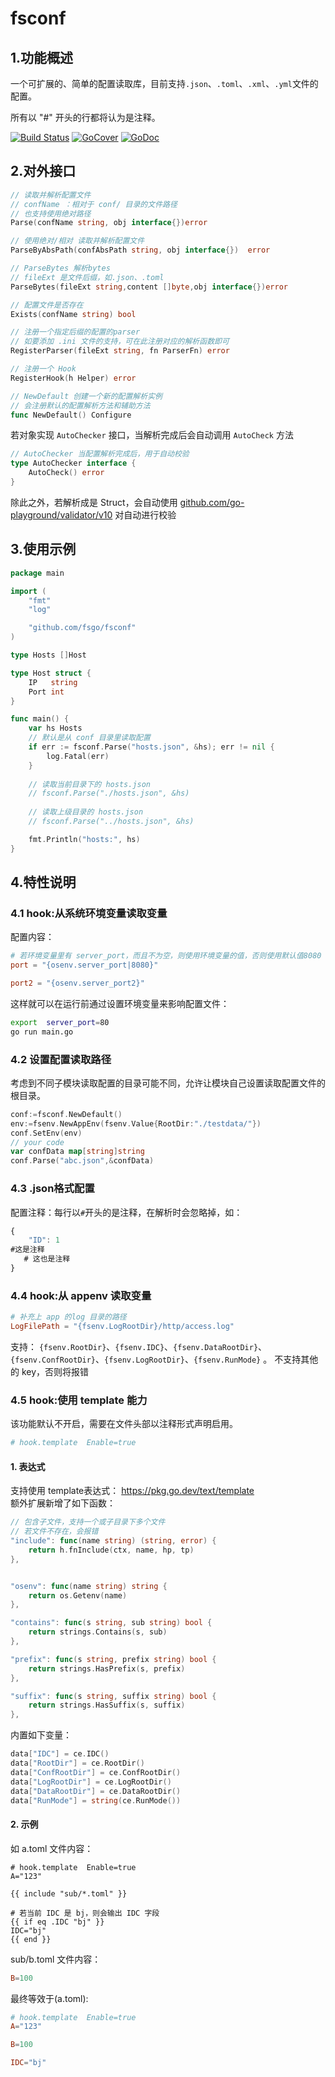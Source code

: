 # fsconf
## 1.功能概述
一个可扩展的、简单的配置读取库，目前支持`.json`、`.toml`、`.xml`、`.yml`文件的配置。  

所有以 "#" 开头的行都将认为是注释。


[![Build Status](https://travis-ci.org/fsgo/fsconf.png?branch=master)](https://travis-ci.org/fsgo/fsconf)
[![GoCover](https://gocover.io/_badge/github.com/fsgo/fsconf)](https://gocover.io/github.com/fsgo/fsconf)
[![GoDoc](https://godoc.org/github.com/fsgo/fsconf?status.svg)](https://godoc.org/github.com/fsgo/fsconf)


## 2.对外接口
```go
// 读取并解析配置文件
// confName ：相对于 conf/ 目录的文件路径
// 也支持使用绝对路径
Parse(confName string, obj interface{})error

// 使用绝对/相对 读取并解析配置文件
ParseByAbsPath(confAbsPath string, obj interface{})  error

// ParseBytes 解析bytes
// fileExt 是文件后缀，如.json、.toml
ParseBytes(fileExt string,content []byte,obj interface{})error

// 配置文件是否存在
Exists(confName string) bool

// 注册一个指定后缀的配置的parser
// 如要添加 .ini 文件的支持，可在此注册对应的解析函数即可
RegisterParser(fileExt string, fn ParserFn) error

// 注册一个 Hook
RegisterHook(h Helper) error
```

```go
// NewDefault 创建一个新的配置解析实例
// 会注册默认的配置解析方法和辅助方法
func NewDefault() Configure 
```

若对象实现 `AutoChecker` 接口，当解析完成后会自动调用 `AutoCheck` 方法
```go
// AutoChecker 当配置解析完成后，用于自动校验
type AutoChecker interface {
	AutoCheck() error
}
```

除此之外，若解析成是 Struct，会自动使用 [github.com/go-playground/validator/v10](https://github.com/go-playground/validator)
对自动进行校验

## 3.使用示例

```go
package main

import (
	"fmt"
	"log"

	"github.com/fsgo/fsconf"
)

type Hosts []Host

type Host struct {
	IP   string
	Port int
}

func main() {
	var hs Hosts
    // 默认是从 conf 目录里读取配置
	if err := fsconf.Parse("hosts.json", &hs); err != nil {
		log.Fatal(err)
	}
	
	// 读取当前目录下的 hosts.json
	// fsconf.Parse("./hosts.json", &hs)
	
	// 读取上级目录的 hosts.json
	// fsconf.Parse("../hosts.json", &hs)

	fmt.Println("hosts:", hs)
}

```

## 4.特性说明

###  4.1 hook:从系统环境变量读取变量
配置内容：
```toml
# 若环境变量里有 server_port，而且不为空，则使用环境变量的值，否则使用默认值8080
port = "{osenv.server_port|8080}"

port2 = "{osenv.server_port2}"
```
这样就可以在运行前通过设置环境变量来影响配置文件：
```bash
export  server_port=80
go run main.go
```

### 4.2 设置配置读取路径
考虑到不同子模块读取配置的目录可能不同，允许让模块自己设置读取配置文件的根目录。
```go
conf:=fsconf.NewDefault()
env:=fsenv.NewAppEnv(fsenv.Value{RootDir:"./testdata/"})
conf.SetEnv(env)
// your code
var confData map[string]string
conf.Parse("abc.json",&confData)
```

### 4.3 .json格式配置
配置注释：每行以`#`开头的是注释，在解析时会忽略掉，如：
```javascript
{
    "ID": 1
#这是注释
   # 这也是注释
}
```


###  4.4 hook:从 appenv 读取变量
```toml
# 补充上 app 的log 目录的路径
LogFilePath = "{fsenv.LogRootDir}/http/access.log"
```

支持：
`{fsenv.RootDir}`、`{fsenv.IDC}`、`{fsenv.DataRootDir}`、
`{fsenv.ConfRootDir}`、`{fsenv.LogRootDir}`、`{fsenv.RunMode}` 。
不支持其他的 key，否则将报错

###  4.5 hook:使用 template 能力
该功能默认不开启，需要在文件头部以注释形式声明启用。
```toml
# hook.template  Enable=true
```


#### 1. 表达式
支持使用 template表达式： https://pkg.go.dev/text/template  
额外扩展新增了如下函数：
```go
// 包含子文件，支持一个或子目录下多个文件
// 若文件不存在，会报错
"include": func(name string) (string, error) {
    return h.fnInclude(ctx, name, hp, tp)
},


"osenv": func(name string) string {
    return os.Getenv(name)
},

"contains": func(s string, sub string) bool {
    return strings.Contains(s, sub)
},

"prefix": func(s string, prefix string) bool {
    return strings.HasPrefix(s, prefix)
},

"suffix": func(s string, suffix string) bool {
    return strings.HasSuffix(s, suffix)
},
```

内置如下变量：
```go
data["IDC"] = ce.IDC()
data["RootDir"] = ce.RootDir()
data["ConfRootDir"] = ce.ConfRootDir()
data["LogRootDir"] = ce.LogRootDir()
data["DataRootDir"] = ce.DataRootDir()
data["RunMode"] = string(ce.RunMode())
```

#### 2. 示例
如 a.toml 文件内容：
```
# hook.template  Enable=true
A="123"

{{ include "sub/*.toml" }}

# 若当前 IDC 是 bj，则会输出 IDC 字段
{{ if eq .IDC "bj" }}
IDC="bj"
{{ end }}

```
sub/b.toml 文件内容：
```toml
B=100
```
最终等效于(a.toml):
```toml
# hook.template  Enable=true
A="123"

B=100

IDC="bj"
```
